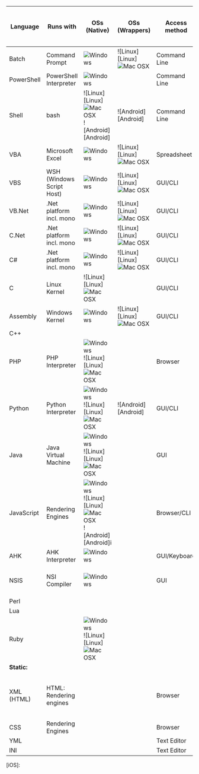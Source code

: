 |  Language  |         Runs with         | OSs (Native)      | OSs (Wrappers)               | Access method | Full name          | Type (procedural, imperative, OOP, functional) |
|------------|---------------------------|-------------------|------------------------------|---------------|--------------------|------------------------------------------------|
| Batch      | Command Prompt            |![Windows][Windows]|![Linux][Linux]![Mac OSX][OSX]| Command Line  | Windows Batch
| PowerShell | PowerShell Interpreter    |![Windows][Windows]|                              | Command Line
| Shell      | bash                      |![Linux][Linux]![Mac OSX][OSX]![Android][Android]|![Android][Android]|Command Line
| VBA        | Microsoft Excel           |![Windows][Windows]|![Linux][Linux]![Mac OSX][OSX]| Spreadsheet   | Visual Basic for Applications
| VBS        | WSH (Windows Script Host) |![Windows][Windows]|![Linux][Linux]![Mac OSX][OSX]| GUI/CLI       | Visual Basic Script
| VB.Net     | .Net platform incl. mono  |![Windows][Windows]|![Linux][Linux]![Mac OSX][OSX]| GUI/CLI       | Visual Basic .Net
| C.Net      | .Net platform incl. mono  |![Windows][Windows]|![Linux][Linux]![Mac OSX][OSX]| GUI/CLI       | Visual C .Net
| C#         | .Net platform incl. mono  |![Windows][Windows]|![Linux][Linux]![Mac OSX][OSX]| GUI/CLI       | Visual C Sharp .Net
| C          | Linux Kernel              |![Linux][Linux]![Mac OSX][OSX]||GUI/CLI
| Assembly   | Windows Kernel            |![Windows][Windows]|![Linux][Linux]![Mac OSX][OSX]| GUI/CLI       | 
| C++        |                           |                   |                              |               | C Plus Plus
| PHP        | PHP Interpreter           |![Windows][Windows]![Linux][Linux]![Mac OSX][OSX]|| Browser       | 
| Python     | Python Interpreter        |![Windows][Windows]![Linux][Linux]![Mac OSX][OSX]|![Android][Android]|GUI/CLI
| Java       | Java Virtual Machine      |![Windows][Windows]![Linux][Linux]![Mac OSX][OSX]|| GUI           | 
| JavaScript | Rendering Engines         |![Windows][Windows]![Linux][Linux]![Mac OSX][OSX]![Android][Android]i||Browser/CLI| 
| AHK        | AHK Interpreter           |![Windows][Windows]|                              | GUI/Keyboard  | AutoHotkey
| NSIS       | NSI Compiler              |![Windows][Windows]|                              | GUI           | Nullsoft Scriptable Install System
| Perl       |                           |                   |                              |               | 
| Lua        |                           |                   |                              |               | 
| Ruby       |                           |![Windows][Windows]![Linux][Linux]![Mac OSX][OSX]||               | 
| **Static:**
| XML (HTML) | HTML: Rendering engines   |                   |                              | Browser       | eXtended Markup Language (Hypertext Markup Language)
| CSS        | Rendering Engines         |                   |                              | Browser       | Cascading Style Sheet
| YML        |                           |                   |                              | Text Editor   | 
| INI        |                           |                   |                              | Text Editor   | 
  [Windows]: 
  [Linux]: 
  [OSX]: 
  [Android]: 
  [iOS]: 